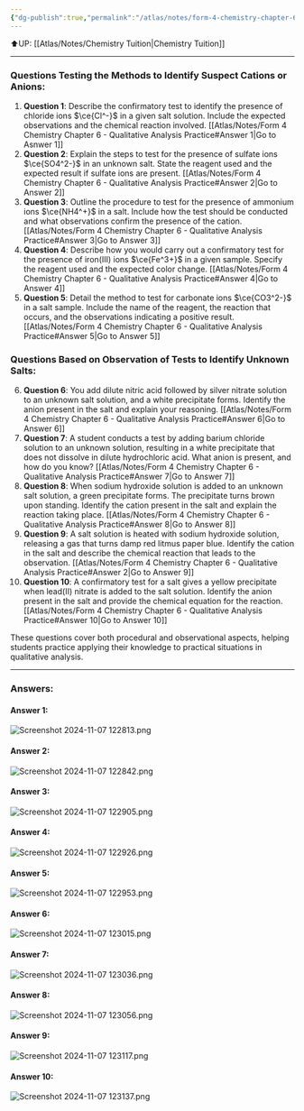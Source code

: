 ```yaml
---
{"dg-publish":true,"permalink":"/atlas/notes/form-4-chemistry-chapter-6-qualitative-analysis-practice/"}
---
```


⬆️UP: [[Atlas/Notes/Chemistry Tuition\|Chemistry Tuition]]

---

### Questions Testing the Methods to Identify Suspect Cations or Anions:
1. **Question 1**: Describe the confirmatory test to identify the presence of chloride ions $\ce{Cl^-}$ in a given salt solution. Include the expected observations and the chemical reaction involved. [[Atlas/Notes/Form 4 Chemistry Chapter 6 - Qualitative Analysis Practice#Answer 1\|Go to Asnwer 1]]
2. **Question 2**: Explain the steps to test for the presence of sulfate ions $\ce{SO4^2-}$ in an unknown salt. State the reagent used and the expected result if sulfate ions are present. [[Atlas/Notes/Form 4 Chemistry Chapter 6 - Qualitative Analysis Practice#Answer 2\|Go to Answer 2]]
3. **Question 3**: Outline the procedure to test for the presence of ammonium ions $\ce{NH4^+}$ in a salt. Include how the test should be conducted and what observations confirm the presence of the cation. [[Atlas/Notes/Form 4 Chemistry Chapter 6 - Qualitative Analysis Practice#Answer 3\|Go to Answer 3]]
5. **Question 4**: Describe how you would carry out a confirmatory test for the presence of iron(III) ions $\ce{Fe^3+}$ in a given sample. Specify the reagent used and the expected color change. [[Atlas/Notes/Form 4 Chemistry Chapter 6 - Qualitative Analysis Practice#Answer 4\|Go to Answer 4]]
6. **Question 5**: Detail the method to test for carbonate ions $\ce{CO3^2-}$ in a salt sample. Include the name of the reagent, the reaction that occurs, and the observations indicating a positive result. [[Atlas/Notes/Form 4 Chemistry Chapter 6 - Qualitative Analysis Practice#Answer 5\|Go to Answer 5]]

### Questions Based on Observation of Tests to Identify Unknown Salts:
6. **Question 6**: You add dilute nitric acid followed by silver nitrate solution to an unknown salt solution, and a white precipitate forms. Identify the anion present in the salt and explain your reasoning. [[Atlas/Notes/Form 4 Chemistry Chapter 6 - Qualitative Analysis Practice#Answer 6\|Go to Answer 6]]
7. **Question 7**: A student conducts a test by adding barium chloride solution to an unknown solution, resulting in a white precipitate that does not dissolve in dilute hydrochloric acid. What anion is present, and how do you know? [[Atlas/Notes/Form 4 Chemistry Chapter 6 - Qualitative Analysis Practice#Answer 7\|Go to Answer 7]]
8. **Question 8**: When sodium hydroxide solution is added to an unknown salt solution, a green precipitate forms. The precipitate turns brown upon standing. Identify the cation present in the salt and explain the reaction taking place. [[Atlas/Notes/Form 4 Chemistry Chapter 6 - Qualitative Analysis Practice#Answer 8\|Go to Answer 8]]
9. **Question 9**: A salt solution is heated with sodium hydroxide solution, releasing a gas that turns damp red litmus paper blue. Identify the cation in the salt and describe the chemical reaction that leads to the observation. [[Atlas/Notes/Form 4 Chemistry Chapter 6 - Qualitative Analysis Practice#Answer 2\|Go to Answer 9]]
10. **Question 10**: A confirmatory test for a salt gives a yellow precipitate when lead(II) nitrate is added to the salt solution. Identify the anion present in the salt and provide the chemical equation for the reaction. [[Atlas/Notes/Form 4 Chemistry Chapter 6 - Qualitative Analysis Practice#Answer 10\|Go to Answer 10]]

These questions cover both procedural and observational aspects, helping students practice applying their knowledge to practical situations in qualitative analysis.

---

### Answers:

#### Answer 1:
![Screenshot 2024-11-07 122813.png](/img/user/Atlas/Utilities/Images/Screenshot%202024-11-07%20122813.png)

#### Answer 2:
![Screenshot 2024-11-07 122842.png](/img/user/Atlas/Utilities/Images/Screenshot%202024-11-07%20122842.png)
#### Answer 3:
![Screenshot 2024-11-07 122905.png](/img/user/Atlas/Utilities/Images/Screenshot%202024-11-07%20122905.png)
#### Answer 4:
![Screenshot 2024-11-07 122926.png](/img/user/Atlas/Utilities/Images/Screenshot%202024-11-07%20122926.png)
#### Answer 5:
![Screenshot 2024-11-07 122953.png](/img/user/Atlas/Utilities/Images/Screenshot%202024-11-07%20122953.png)
#### Answer 6:
![Screenshot 2024-11-07 123015.png](/img/user/Atlas/Utilities/Images/Screenshot%202024-11-07%20123015.png)
#### Answer 7:
![Screenshot 2024-11-07 123036.png](/img/user/Atlas/Utilities/Images/Screenshot%202024-11-07%20123036.png)
#### Answer 8:
![Screenshot 2024-11-07 123056.png](/img/user/Atlas/Utilities/Images/Screenshot%202024-11-07%20123056.png)
#### Answer 9:
![Screenshot 2024-11-07 123117.png](/img/user/Atlas/Utilities/Images/Screenshot%202024-11-07%20123117.png)
#### Answer 10:
![Screenshot 2024-11-07 123137.png](/img/user/Atlas/Utilities/Images/Screenshot%202024-11-07%20123137.png)